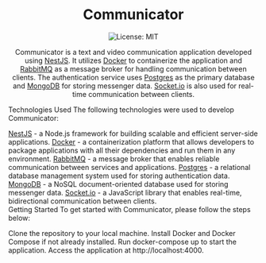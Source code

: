 <h1 align="center">Communicator</h1>
<p align="center">
  <img src="https://img.shields.io/badge/license-MIT-blue.svg" alt="License: MIT">
</p>
<p align="center">
  Communicator is a text and video communication application developed using <a href="https://nestjs.com/">NestJS</a>. It utilizes <a href="https://www.docker.com/">Docker</a> to containerize the application and <a href="https://www.rabbitmq.com/">RabbitMQ</a> as a message broker for handling communication between clients. The authentication service uses <a href="https://www.postgresql.org/">Postgres</a> as the primary database and <a href="https://www.mongodb.com/">MongoDB</a> for storing messenger data. <a href="https://socket.io/">Socket.io</a> is also used for real-time communication between clients.
</p>
Technologies Used
The following technologies were used to develop Communicator:

<a href="https://nestjs.com/">NestJS</a> - a Node.js framework for building scalable and efficient server-side applications.
<a href="https://www.docker.com/">Docker</a> - a containerization platform that allows developers to package applications with all their dependencies and run them in any environment.
<a href="https://www.rabbitmq.com/">RabbitMQ</a> - a message broker that enables reliable communication between services and applications.
<a href="https://www.postgresql.org/">Postgres</a> - a relational database management system used for storing authentication data.
<a href="https://www.mongodb.com/">MongoDB</a> - a NoSQL document-oriented database used for storing messenger data.
<a href="https://socket.io/">Socket.io</a> - a JavaScript library that enables real-time, bidirectional communication between clients.
<br>
Getting Started
To get started with Communicator, please follow the steps below:

Clone the repository to your local machine.
Install Docker and Docker Compose if not already installed.
Run docker-compose up to start the application.
Access the application at http://localhost:4000.
<br>
